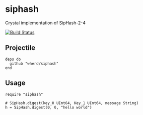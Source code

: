 # siphash

Crystal implementation of SipHash-2-4

[![Build Status](https://travis-ci.org/wherd/siphash.svg)](https://travis-ci.org/wherd/siphash)

## Projectile

```crystal
deps do
  github "wherd/siphash"
end
```

## Usage

```crystal
require "siphash"

# SipHash.digest(key_0 UInt64, Key_1 UInt64, message String)
h = SipHash.digest(0, 0, "hello world")
```
